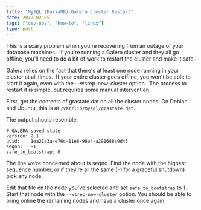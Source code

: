 ```yaml
---
title: "MySQL (MariaDB) Galera Cluster Restart"
date: 2017-02-05
tags: ["dev-ops", "how-to", "linux"]
type: post
---
```


This is a scary problem when you're recovering from an outage of your database
machines.  If you're running a Galera cluster and they all go offline, you'll
need to do a bit of work to restart the cluster and make it safe.

Galera relies on the fact that there's at least one node running in your cluster
at all times.  If your entire cluster goes offline, you won't be able to start
it again, even with the --wsrep-new-cluster option.  The process to restart it
is simple, but requires some manual intervention.

First, get the contents of grastate.dat on all the cluster nodes.  On Debian and
Ubuntu, this is at `/var/lib/mysql/grastate.dat`.

The output should resemble:

```text
# GALERA saved state
version: 2.1
uuid:    1ea21a3a-e76c-11e6-96a4-a291688a9d43
seqno:   -1
safe_to_bootstrap: 0
```

The line we’re concerned about is seqno.  Find the node with the highest
sequence number, or if they’re all the same (-1 for a graceful shutdown) pick
any node.

Edit that file on the node you’ve selected and set `safe_to_bootstrap` to 1.
Start that node with the `--wsrep-new-cluster` option.  You should be able to
bring online the remaining nodes and have a cluster once again.
